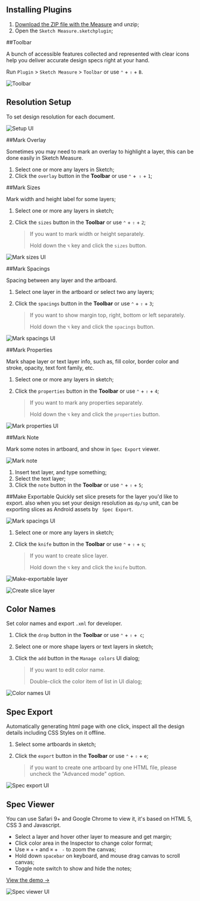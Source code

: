## Installing Plugins

1. [Download the ZIP file with the Measure](https://github.com/utom/sketch-measure/archive/master.zip) and unzip;
2. Open the `Sketch Measure.sketchplugin`;



##Toolbar

A bunch of accessible features collected and represented with clear icons help you deliver accurate design specs right at your hand.


Run `Plugin` > `Sketch Measure` > `Toolbar` or use `⌃` + `⇧` + `B`.

![Toolbar](http://utom.design/measure/docs/toolbar.png)

## Resolution Setup

To set design resolution for each document.

![Setup UI](http://utom.design/measure/docs/setup.png)

##Mark Overlay

Sometimes you may need to mark an overlay to highlight a layer, this can be done easily in Sketch Measure.

1. Select one or more any layers in Sketch;
2. Click the `overlay` button in the **Toolbar** or use `⌃` +` ⇧` + `1`;



##Mark Sizes

Mark width and height label for some layers;

1. Select one or more any layers in sketch;

2. Click the `sizes` button in the **Toolbar** or use `⌃` + `⇧` + `2`;

   > If you want to mark width or height separately.
   >
   > Hold down the `⌥` key and click the `sizes` button.


![Mark sizes UI](http://utom.design/measure/docs/mark-sizes.png)


##Mark Spacings

Spacing between any layer and the artboard.

1. Select one layer in the artboard or select two any layers;

2. Click the `spacings` button in the **Toolbar** or use `⌃` + `⇧` + `3`; 

   > If you want to show margin top, right, bottom or left separately.
   >
   > Hold down the `⌥` key and click the `spacings` button.

![Mark spacings UI](http://utom.design/measure/docs/mark-spacings.png)



##Mark Properties

Mark shape layer or text layer info, such as, fill color, border color and stroke, opacity, text font family, etc.

1. Select one or more any layers in sketch;

2. Click the `properties` button in the **Toolbar** or use `⌃` + `⇧` + `4`;

   > If you want to mark any properties separately.
   >
   > Hold down the `⌥` key and click the `properties` button.

![Mark properties UI](http://utom.design/measure/docs/mark-properties.png)



##Mark Note

Mark some notes in artboard, and show in `Spec Export` viewer.

![Mark note](http://utom.design/measure/docs/mark-note.png)

1. Insert text layer, and type something;
2. Select the text layer;
3. Click the `note` button in the **Toolbar** or use `⌃` + `⇧` + `5`;




##Make Exportable
Quickly set slice presets for the layer you'd like to export. also when you set your design resolution as `dp/sp` unit, can be exporting slices as Android assets by ` Spec Export`.

![Mark spacings UI](http://utom.design/measure/docs/android-assets.png)

1. Select one or more any layers in sketch;

2. Click the `knife` button in the **Toolbar** or use `⌃` + `⇧` + `s`;

   > If you want to create slice layer.
   >
   > Hold down the `⌥` key and click the `knife` button.


![Make-exportable layer](http://utom.design/measure/docs/make-exportable.gif?resize=w720,h405)

![Create slice layer](http://utom.design/measure/docs/create-slice-layer.gif?resize=w720,h405)

## Color Names

Set color names and export `.xml`  for developer.

1. Click the `drop` button in the **Toolbar** or use `⌃` + `⇧` +` c`;

2. Select one or more shape layers or text layers in sketch;

3. Click the `add` button in the `Manage colors` UI dialog;

   > If you want to edit color name.
   >
   > Double-click the color item of list in UI dialog;

![Color names UI](http://utom.design/measure/docs/color-names.png)



## Spec Export

Automatically generating html page with one click, inspect all the design details including CSS Styles on it offline.

1. Select some artboards in sketch;

2. Click the `export` button in the **Toolbar** or use `⌃` + `⇧` + `e`;

   > if you want to create one artboard by one HTML file, please uncheck the "Advanced mode" option.

![Spec export UI](http://utom.design/measure/docs/spec-export.png)

## Spec Viewer

You can use Safari 9+ and Google Chrome to view it, it's based on HTML 5, CSS 3 and Javascript. 

- Select a layer and hover other layer to measure and get margin; 
- Click color area in the Inspector to change color format;
- Use `⌘` + `+` and `⌘` + ` -` to zoom the canvas;
- Hold down `spacebar` on keyboard, and mouse drag canvas to scroll canvas;
- Toggle note switch to show and hide the notes;

[View the demo →](http://utom.design/news/)

![Spec viewer UI](http://utom.design/measure/docs/spec-viewer.png)
